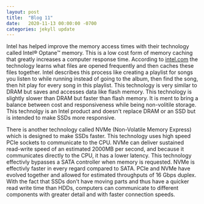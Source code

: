 ```yaml
---
layout: post
title:  "Blog 11"
date:   2020-11-13 00:00:00 -0700
categories: jekyll update
---
```

Intel has helped improve the memory access times with their technology called Intel® Optane™ memory. This is a low cost form of memory caching that greatly increases a computer
response time. According to <a href="https://www.intel.com/content/www/us/en/architecture-and-technology/optane-memory.html" target="_blank">intel.com</a> the technology learns what files are opened frequently and then caches these files together. Intel describes this process like creating a playlist for songs you listen to while running instead of going to the album, then find the song, then hit play for every song in this playlist. This technology is very similar to DRAM but saves and accesses data like flash memory. This technology is slightly slower than DRAM but faster than flash memory. It is ment to bring a balance between cost and responsiveness while being non-volitile storage. This technolgy is an Intel product and doesn't replace DRAM or an SSD but is intended to make SSDs more responsive.

There is another technology called NVMe (Non-Volatile Memory Express) which is designed to make SSDs faster. This technology uses high speed PCIe sockets to communicate to the CPU. NVMe can deliver sustained read-write speed of an estimated 2000MB per second, and because it communicates directly to the CPU, it has a lower latency. This technology effectivly bypasses a SATA controller when memory is requested. NVMe is effectivly faster in every regard compared to SATA. PCIe and NVMe have evolved together and allowed for estimated throughputs of 16 Gbps duplex. With the fact that SSDs don't have moving parts and thus have a quicker read write time than HDDs, computers can communicate to different components with greater detail and with faster connection speeds.
